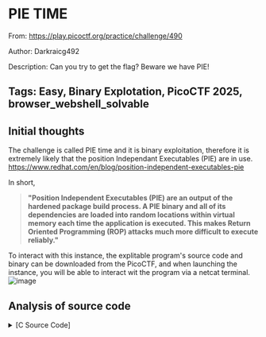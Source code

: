 <h1> PIE TIME </h1>

From: https://play.picoctf.org/practice/challenge/490

Author: Darkraicg492

Description: Can you try to get the flag? Beware we have PIE!

Tags: Easy, Binary Explotation, PicoCTF 2025, browser_webshell_solvable
---

<h2> Initial thoughts </h2>

The challenge is called PIE time and it is binary exploitation, therefore it is extremely likely that the position Independant Executables (PIE) are in use. https://www.redhat.com/en/blog/position-independent-executables-pie

In short,
>__"Position Independent Executables (PIE) are an output of the hardened package build process. A PIE binary and all of its dependencies are loaded into random locations within virtual memory each time the application is executed. This makes Return Oriented Programming (ROP) attacks much more difficult to execute reliably."__

To interact with this instance, the explitable program's source code and binary can be downloaded from the PicoCTF, and when launching the instance, you will be able to interact wit the program via a netcat terminal.
![image](https://github.com/user-attachments/assets/34d62907-22e1-4644-9350-8ac882e2ebd9)

<h2> Analysis of source code </h2>

<details>
<summary>[C Source Code]</summary>
__`#include <stdio.h>
#include <stdlib.h>
#include <signal.h>
#include <unistd.h>

void segfault_handler() {
  printf("Segfault Occurred, incorrect address.\n");
  exit(0);
}

int win() {
  FILE *fptr;
  char c;

  printf("You won!\n");
  // Open file
  fptr = fopen("flag.txt", "r");
  if (fptr == NULL)
  {
      printf("Cannot open file.\n");
      exit(0);
  }

  // Read contents from file
  c = fgetc(fptr);
  while (c != EOF)
  {
      printf ("%c", c);
      c = fgetc(fptr);
  }

  printf("\n");
  fclose(fptr);
}

int main() {
  signal(SIGSEGV, segfault_handler);
  setvbuf(stdout, NULL, _IONBF, 0); // _IONBF = Unbuffered

  printf("Address of main: %p\n", &main);

  unsigned long val;
  printf("Enter the address to jump to, ex => 0x12345: ");
  scanf("%lx", &val);
  printf("Your input: %lx\n", val);

  void (*foo)(void) = (void (*)())val;
  foo();
}`__
  
</details>


